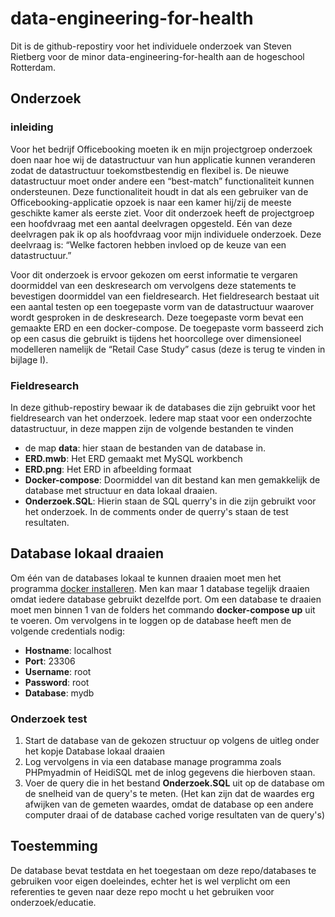 # data-engineering-for-health
Dit is de github-repostiry voor het individuele onderzoek van Steven Rietberg voor de minor data-engineering-for-health aan de hogeschool Rotterdam. 

## Onderzoek
### inleiding
Voor het bedrijf Officebooking moeten ik en mijn projectgroep onderzoek doen naar hoe wij de datastructuur van hun applicatie kunnen veranderen zodat de datastructuur toekomstbestendig en flexibel is. De nieuwe datastructuur moet onder andere een “best-match” functionaliteit kunnen ondersteunen. Deze functionaliteit houdt in dat als een gebruiker van de Officebooking-applicatie opzoek is naar een kamer hij/zij de meeste geschikte kamer als eerste ziet. Voor dit onderzoek heeft de projectgroep een hoofdvraag met een aantal deelvragen opgesteld. Eén van deze deelvragen pak ik op als hoofdvraag voor mijn individuele onderzoek. Deze deelvraag is: “Welke factoren hebben invloed op de keuze van een datastructuur.”

Voor dit onderzoek is ervoor gekozen om eerst informatie te vergaren doormiddel van een deskresearch om vervolgens deze statements te bevestigen doormiddel van een fieldresearch. Het fieldresearch bestaat uit een aantal testen op een toegepaste vorm van de datastructuur waarover wordt gesproken in de deskresearch. Deze toegepaste vorm bevat een gemaakte ERD en een docker-compose. De toegepaste vorm basseerd zich op een casus die gebruikt is tijdens het hoorcollege over dimensioneel modelleren namelijk de “Retail Case Study” casus (deze is terug te vinden in bijlage I). 

### Fieldresearch
In deze github-repostiry bewaar ik de databases die zijn gebruikt voor het fieldresearch van het onderzoek. Iedere map staat voor een onderzochte datastructuur, in deze mappen zijn de volgende bestanden te vinden

- de map **data**: hier staan de bestanden van de database in.
- **ERD.mwb**: Het ERD gemaakt met MySQL workbench
- **ERD.png**: Het ERD in afbeelding formaat
- **Docker-compose**: Doormiddel van dit bestand kan men gemakkelijk de database met structuur en data lokaal draaien.
- **Onderzoek.SQL**: Hierin staan de SQL querry's in die zijn gebruikt voor het onderzoek. In de comments onder de querry's staan de test resultaten.

## Database lokaal draaien
Om één van de databases lokaal te kunnen draaien moet men het programma [docker installeren](https://docs.docker.com/get-docker/). Men kan maar 1 database tegelijk draaien omdat iedere database gebruikt dezelfde port. Om een database te draaien moet men binnen 1 van de folders het commando **docker-compose up** uit te voeren. Om vervolgens in te loggen op de database heeft men de volgende credentials nodig:

- **Hostname**: localhost
- **Port**: 23306
- **Username**: root
- **Password**: root
- **Database**: mydb

### Onderzoek test
1. Start de database van de gekozen structuur op volgens de uitleg onder het kopje Database lokaal draaien
2. Log vervolgens in via een database manage programma zoals PHPmyadmin of HeidiSQL met de inlog gegevens die hierboven staan.
3. Voer de query die in het bestand **Onderzoek.SQL** uit op de database om de snelheid van de query's te meten. (Het kan zijn dat de waardes erg afwijken van de gemeten waardes, omdat de database op een andere computer draai of de database cached vorige resultaten van de query's)

## Toestemming
De database bevat testdata en het toegestaan om deze repo/databases te gebruiken voor eigen doeleindes, echter het is wel verplicht om een referenties te geven naar deze repo mocht u het gebruiken voor onderzoek/educatie.
